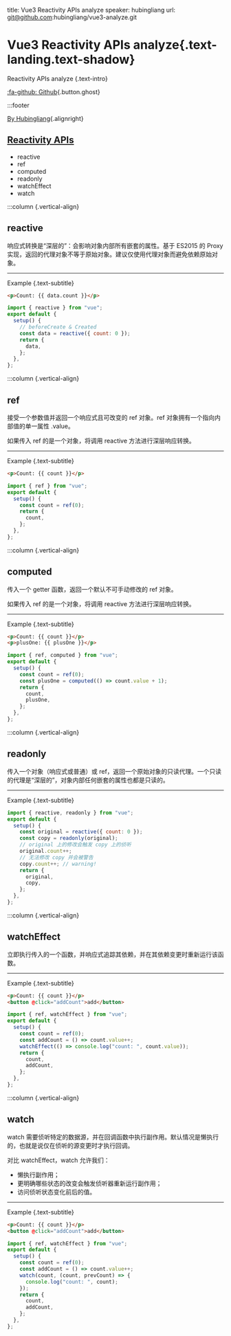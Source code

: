 title: Vue3 Reactivity APIs analyze
speaker: hubingliang
url: git@github.com:hubingliang/vue3-analyze.git

<slide class="bg-black-blue aligncenter">

# Vue3 Reactivity APIs analyze{.text-landing.text-shadow}

Reactivity APIs analyze {.text-intro}

[:fa-github: Github](https://github.com/hubingliang/vue3-analyze){.button.ghost}

:::footer

[By Hubingliang](){.alignright}
<slide :class="size-50">

## [Reactivity APIs](https://composition-api.vuejs.org/api.html#reactivity-apis)

- reactive
- ref
- computed
- readonly
- watchEffect
- watch

<slide>
:::column {.vertical-align}

## reactive

响应式转换是“深层的”：会影响对象内部所有嵌套的属性。基于 ES2015 的 Proxy 实现，返回的代理对象不等于原始对象。建议仅使用代理对象而避免依赖原始对象。

---

Example {.text-subtitle}

```html
<p>Count: {{ data.count }}</p>
```

```js
import { reactive } from "vue";
export default {
  setup() {
    // beforeCreate & Created
    const data = reactive({ count: 0 });
    return {
      data,
    };
  },
};
```

<slide>
:::column {.vertical-align}

## ref

接受一个参数值并返回一个响应式且可改变的 ref 对象。ref 对象拥有一个指向内部值的单一属性 .value。

如果传入 ref 的是一个对象，将调用 reactive 方法进行深层响应转换。

---

Example {.text-subtitle}

```html
<p>Count: {{ count }}</p>
```

```js
import { ref } from "vue";
export default {
  setup() {
    const count = ref(0);
    return {
      count,
    };
  },
};
```

<slide>
:::column {.vertical-align}

## computed

传入一个 getter 函数，返回一个默认不可手动修改的 ref 对象。

如果传入 ref 的是一个对象，将调用 reactive 方法进行深层响应转换。

---

Example {.text-subtitle}

```html
<p>Count: {{ count }}</p>
<p>plusOne: {{ plusOne }}</p>
```

```js
import { ref, computed } from "vue";
export default {
  setup() {
    const count = ref(0);
    const plusOne = computed(() => count.value + 1);
    return {
      count,
      plusOne,
    };
  },
};
```

<slide>
:::column {.vertical-align}

## readonly

传入一个对象（响应式或普通）或 ref，返回一个原始对象的只读代理。一个只读的代理是“深层的”，对象内部任何嵌套的属性也都是只读的。

---

Example {.text-subtitle}

```js
import { reactive, readonly } from "vue";
export default {
  setup() {
    const original = reactive({ count: 0 });
    const copy = readonly(original);
    // original 上的修改会触发 copy 上的侦听
    original.count++;
    // 无法修改 copy 并会被警告
    copy.count++; // warning!
    return {
      original,
      copy,
    };
  },
};
```

<slide>
:::column {.vertical-align}

## watchEffect

立即执行传入的一个函数，并响应式追踪其依赖，并在其依赖变更时重新运行该函数。

---

Example {.text-subtitle}

```html
<p>Count: {{ count }}</p>
<button @click="addCount">add</button>
```

```js
import { ref, watchEffect } from "vue";
export default {
  setup() {
    const count = ref(0);
    const addCount = () => count.value++;
    watchEffect(() => console.log("count: ", count.value));
    return {
      count,
      addCount,
    };
  },
};
```

<slide>
:::column {.vertical-align}

## watch

watch 需要侦听特定的数据源，并在回调函数中执行副作用。默认情况是懒执行的，也就是说仅在侦听的源变更时才执行回调。

对比 watchEffect，watch 允许我们：

- 懒执行副作用；
- 更明确哪些状态的改变会触发侦听器重新运行副作用；
- 访问侦听状态变化前后的值。

---

Example {.text-subtitle}

```html
<p>Count: {{ count }}</p>
<button @click="addCount">add</button>
```

```js
import { ref, watchEffect } from "vue";
export default {
  setup() {
    const count = ref(0);
    const addCount = () => count.value++;
    watch(count, (count, prevCount) => {
      console.log("count: ", count);
    });
    return {
      count,
      addCount,
    };
  },
};
```
